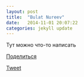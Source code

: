 ```yaml
---
layout: post
title:  "Bulat Nureev"
date:   2014-11-01 20:07:22
categories: jekyll update
---
```


Тут можно что-то написать



<!-- TODO beautify pictures -->
<script type="text/javascript"><!--
document.write(VK.Share.button({url: "{{post.url}}"},{type: "custom", text: "<img src=\"https://vk.com/images/share_32.png\" width=\"32\" height=\"32\" />"}));
--></script>

<div class="fb-share-button" data-href="{{post.url}}" data-layout="button" data-size="large"><a target="_blank" href="https://www.facebook.com/sharer/sharer.php?u=https%3A%2F%2Fdevelopers.facebook.com%2Fdocs%2Fplugins%2F&amp;src=sdkpreparse" class="fb-xfbml-parse-ignore">Поделиться</a></div>

<a class="twitter-share-button"
  href="https://twitter.com/intent/tweet?text={{post.url}}"
  data-size="large">
Tweet</a>


